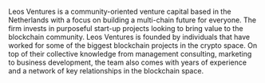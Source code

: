 Leos Ventures is a community-oriented venture capital based in the Netherlands with a focus on building a multi-chain future for everyone. 
The firm invests in purposeful start-up projects looking to bring value to the blockchain community.
Leos Ventures is founded by individuals that have worked for some of the biggest blockchain projects in the crypto space. 
On top of their collective knowledge from management consulting, marketing to business development, the team also comes with years of experience and a network of key relationships in the blockchain space.

<!---
LeosVentures/LeosVentures is a ✨ special ✨ repository because its `README.md` (this file) appears on your GitHub profile.
You can click the Preview link to take a look at your changes.
--->
